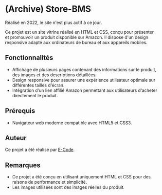 # (Archive) Store-BMS

Réalisé en 2022, le site n'est plus actif à ce jour.

Ce projet est un site vitrine réalisé en HTML et CSS, conçu pour présenter et promouvoir un produit disponible sur Amazon. Il dispose d'un design responsive adapté aux ordinateurs de bureau et aux appareils mobiles.

## Fonctionnalités

- Affichage de plusieurs pages contenant des informations sur le produit, des images et des descriptions détaillées.
- Design responsive pour assurer une expérience utilisateur optimale sur différentes tailles d'écran.
- Intégration d'un lien affilié Amazon permettant aux utilisateurs d'acheter directement le produit.

## Prérequis

- Navigateur web moderne compatible avec HTML5 et CSS3.

## Auteur

Ce projet a été réalisé par [E-Code](https://github.com/KinderrKill).

## Remarques

- Ce projet a été conçu en utilisant uniquement HTML et CSS pour des raisons de performance et simplicité.
- Les images utilisées sont des images réelles du produit.
